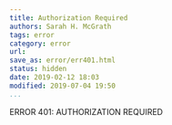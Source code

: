 ```yaml
---
title: Authorization Required
authors: Sarah H. McGrath
tags: error
category: error
url:
save_as: error/err401.html
status: hidden
date: 2019-02-12 18:03
modified: 2019-07-04 19:50
...
```


ERROR 401: AUTHORIZATION REQUIRED

